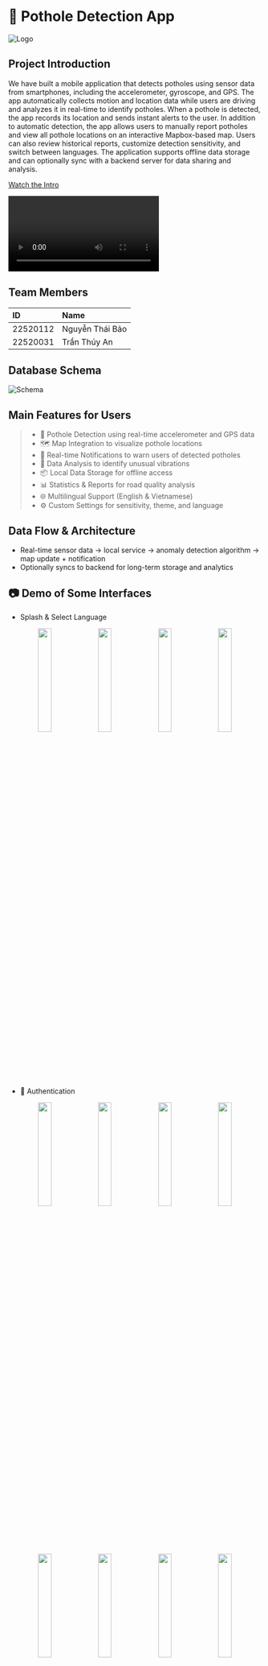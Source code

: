 # 📱 Pothole Detection App
![Logo](./demo/logo.png)

## Project Introduction
We have built a mobile application that detects potholes using sensor data from smartphones, including the accelerometer, gyroscope, and GPS. The app automatically collects motion and location data while users are driving and analyzes it in real-time to identify potholes. When a pothole is detected, the app records its location and sends instant alerts to the user.
In addition to automatic detection, the app allows users to manually report potholes and view all pothole locations on an interactive Mapbox-based map. Users can also review historical reports, customize detection sensitivity, and switch between languages. The application supports offline data storage and can optionally sync with a backend server for data sharing and analysis.

[Watch the Intro](https://github.com/1307Bao/PotholeDetector/blob/master/demo/video/Demo.mp4)


<video controls>
  <source src="Intro.mp4" type="video/mp4">
  <source src="Detail.webm" type="video/webm">
  <source src="Demo.ogv" type="video/ogg">
  Your browser does not support the video tag.
</video>


## Team Members
| ID        | Name         |
| :-------- | :----------- |
| 22520112  | Nguyễn Thái Bảo |
| 22520031  | Trần Thúy An |

## Database Schema 
![Schema](./demo/schema.png)

## Main Features for Users
> * 📍 Pothole Detection using real-time accelerometer and GPS data
> * 🗺️ Map Integration to visualize pothole locations
> * 🔔 Real-time Notifications to warn users of detected potholes
> * 🧠 Data Analysis to identify unusual vibrations
> * 📦 Local Data Storage for offline access
> * 📊 Statistics & Reports for road quality analysis
> * 🌐 Multilingual Support (English & Vietnamese)
> * ⚙️ Custom Settings for sensitivity, theme, and language

## Data Flow & Architecture
- Real-time sensor data → local service → anomaly detection algorithm → map update + notification
- Optionally syncs to backend for long-term storage and analytics

## 📷 Demo of Some Interfaces
- Splash & Select Language
<div float="left" align="center" >
  <img src="./demo/image/splash-light.jpg" width="23%" />
  <img src="./demo/image/splash-dark.jpg" width="23%" />
  <img src="./demo/image/select-language-light.jpg" width="23%" /> 
  <img src="./demo/image/select-language-dark.jpg" width="23%" /> 
</div>

 - 🔐 Authentication 
<div float="left" align="center" >
  <img src="./demo/image/sign-in-light.jpg" width="23%" />
  <img src="./demo/image/create-account-light.jpg" width="23%" /> 
  <img src="./demo/image/forget-password-light.jpg"width="23%" />
  <img src="./demo/image/enter-otp-light.jpg"width="23%" />
</div>
<div float="left" align="center" >
  <img src="./demo/image/sign-in-dark.jpg" width="23%" />
  <img src="./demo/image/create-account-dark.jpg" width="23%" /> 
  <img src="./demo/image/forget-password-dark.jpg"width="23%" />
  <img src="./demo/image/enter-otp-dark.jpg"width="23%" />
</div>

- 🏠 Home Screen
<div float="left" align="center" >
  <img src="./demo/image/home-light.jpg" width="23%" />
  <img src="./demo/image/home-dark.jpg" width="23%" /> 
  <img src="./demo/image/new-pothole-light.jpg"width="23%" />
  <img src="./demo/image/new-pothole-dark.jpg"width="23%" />
</div>

- 🗺️ Map View & 📝 Report
<div float="left" align="center" >
  <img src="./demo/image/map-view-light.jpg" width="23%" />
  <img src="./demo/image/map-view-dark.jpg" width="23%" /> 
  <img src="./demo/image/report-light.jpg"width="23%" />
  <img src="./demo/image/report-dark.jpg"width="23%" />
</div>

- ⚙️ Settings
<div float="left" align="center" >
  <img src="./demo/image/setting-light.jpg" width="23%" />
  <img src="./demo/image/setting-dark.jpg" width="23%" /> 
  <img src="./demo/image/appearance-light.jpg"width="23%" />
  <img src="./demo/image/change-name-light.jpg"width="23%" />
</div>


[![Watch the Intro](https://github.com/1307Bao/PotholeDetector/tree/master/demo/thumbail/Intro.png)](https://github.com/1307Bao/PotholeDetector/tree/master/demo/video/Intro.mp4)
[![Watch the Detail](https://github.com/1307Bao/PotholeDetector/tree/master/demo/thumbail/Detail.png)](https://github.com/1307Bao/PotholeDetector/tree/master/demo/video/Detail.mp4)
[![Watch the Demo](https://github.com/1307Bao/PotholeDetector/tree/master/demo/thumbail/Demo.png)](https://github.com/1307Bao/PotholeDetector/tree/master/demo/video/Demo.mp4)


## 🧪 Technologies Used
- **Languages:** Java (Android & Backend)
- **Backend:** Spring Boot, MySQL
- **Frontend:** Android (Java), Mapbox SDK
- **IDE:** Android Studio, IntelliJ IDEA
- **Networking:** Retrofit
- **Security:** JWT, Spring Security
- **Version Control:** Git, GitHub



## 🛠 Installation Guide

### Prerequisites
- Android Studio (latest version)
- JDK 11 or above
- MySQL 8.0+
- Android device (Android 7.0+)

### 📥 Clone the Project
```git clone https://github.com/1307Bao/PotholeDetector.git```

### 📱 Setup Frontend
1. **Clone the repository and navigate to the frontend directory:**
- Open Android Studio → File > Open → select the frontend folder.
- Android Studio will sync dependencies automatically.
- Update ApiClient.java with your backend IP: ```String BASE_URL = "http://<your_local_ip>:8080";```

### 🖥️ Setup Backend
1. Open the backend folder in IntelliJ.

2. In application.yaml, update your MySQL config:
   ```
    spring:
        datasource:
            url: jdbc:mysql://localhost:3306/YOUR_DATABASE_NAME
            username: YOUR_USERNAME
            password: YOUR_PASSWORD
    ```

### 📲 Run the App
- Connect your Android device or launch an emulator.
- In Android Studio, press Shift + F10 to build and run.

>* ***📝Note:** Refer to the installation guide file below for a clearer understanding: [Detailed Guide File](./demo/Huong-dan-cai-dat-Pothole-Detector.docx)*
